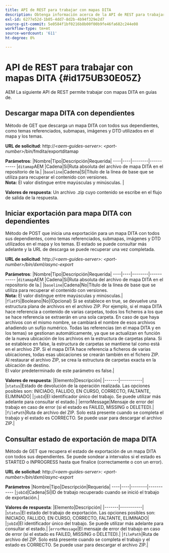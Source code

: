 ```yaml
---
title: API de REST para trabajar con mapas DITA
description: Obtenga información acerca de la API de REST para trabajar con mapas DITA
exl-id: 6277e52d-1b05-4dd7-8d2b-4b94f329e2d7
source-git-commit: 5e0584f1bf0216b8b00f00b9fe46fa682c244e08
workflow-type: tm+mt
source-wordcount: '611'
ht-degree: 0%

---
```


# API de REST para trabajar con mapas DITA {#id175UB30E05Z}

AEM La siguiente API de REST permite trabajar con mapas DITA en guías de.

## Descargar mapa DITA con dependientes

Método de GET que descarga un mapa DITA con todos sus dependientes, como temas referenciados, submapas, imágenes y DTD utilizados en el mapa y los temas.

**URL de solicitud**: http://*&lt;aem-guides-server>*: *&lt;port-number>*/bin/fmdita/exportditamap

**Parámetros**: |Nombre|Tipo|Descripción|Requerida| ----|----|--------|----------- |`ditamap`AEM |Cadena|Sí|Ruta absoluta del archivo de mapa DITA en el repositorio de la.| |`baseline`|Cadena|Sí|Título de la línea de base que se utiliza para recuperar el contenido con versiones. <br> **Nota:** El valor distingue entre mayúsculas y minúsculas. |

**Valores de respuesta**: Un archivo .zip cuyo contenido se escribe en el flujo de salida de la respuesta.

## Iniciar exportación para mapa DITA con dependientes

Método de POST que inicia una exportación para un mapa DITA con todos sus dependientes, como temas referenciados, submapas, imágenes y DTD utilizados en el mapa y los temas. El estado se puede consultar más adelante y la URL de descarga se puede recuperar una vez completada.

**URL de solicitud**: http:*//&lt;aem-guides-server>: &lt;port-number>/bin/dxml/async-export*

**Parámetros**: |Nombre|Tipo|Descripción|Requerida| ----|----|--------|----------- |`ditamap`AEM |Cadena|Sí|Ruta absoluta del archivo de mapa DITA en el repositorio de la.| |`baseline`|Cadena|No|Título de la línea de base que se utiliza para recuperar el contenido con versiones. <br> **Nota:** El valor distingue entre mayúsculas y minúsculas.| |`flatFS`|Booleano|No|\(Opcional\) Si se establece en true, se devuelve una estructura plana de archivos en el archivo ZIP. Por ejemplo, si el mapa DITA hace referencia a contenido de varias carpetas, todos los ficheros a los que se hace referencia se extraerán en una sola carpeta. En caso de que haya archivos con el mismo nombre, se cambiará el nombre de esos archivos añadiendo un sufijo numérico. Todas las referencias \(en el mapa DITA y en los temas\) se gestionan automáticamente, ya que se actualizan en función de la nueva ubicación de los archivos en la estructura de carpetas plana. Si se establece en false, la estructura de carpetas se mantiene tal como está en el archivo ZIP. Si el mapa DITA hace referencia a ficheros de varias ubicaciones, todas esas ubicaciones se crearán también en el fichero ZIP. Al restaurar el archivo ZIP, se crea la estructura de carpetas exacta en la ubicación de destino. <br> El valor predeterminado de este parámetro es false.|

**Valores de respuesta**: |Elemento|Descripción| |-------|-----------| |`status`|Estado de devolución de la operación realizada. Las opciones posibles son: INICIADO, FALLIDO, EN CURSO, CORRECTO, FALTANTE, ELIMINADO| |`jobId`|El identificador único del trabajo. Se puede utilizar más adelante para consultar el estado.| |errorMessage|Mensaje de error del trabajo en caso de error \(si el estado es FAILED, MISSING o DELETED\).| |`filePath`|Ruta de archivo del ZIP. Solo está presente cuando se completa el trabajo y el estado es CORRECTO. Se puede usar para descargar el archivo ZIP.|

## Consultar estado de exportación de mapa DITA

Método de GET que recupera el estado de exportación de un mapa DITA con todos sus dependientes. Se puede sondear a intervalos si el estado es STARTED o INPROGRESS hasta que finalice \(correctamente o con un error\).

**URL de solicitud**: http:*//&lt;aem-guides-server>: &lt;port-number>/bin/dxml/async-export*

**Parámetros**
|Nombre|Tipo|Descripción|Requerida| ----|----|--------|----------- |`jobId`|Cadena|Sí|ID de trabajo recuperado cuando se inició el trabajo de exportación.|

**Valores de respuesta**: |Elemento|Descripción| |-------|-----------| |`status`|El estado del trabajo de exportación. Las opciones posibles son: INICIADO, FALLIDO, EN CURSO, CORRECTO, FALTANTE, ELIMINADO| |`jobId`|El identificador único del trabajo. Se puede utilizar más adelante para consultar el estado.| |`errorMessage`|El mensaje de error del trabajo en caso de error \(si el estado es FAILED, MISSING o DELETED\).| |`filePath`|Ruta de archivo del ZIP. Solo está presente cuando se completa el trabajo y el estado es CORRECTO. Se puede usar para descargar el archivo ZIP.|
